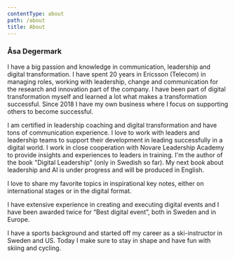 ```yaml
---
contentType: about
path: /about
title: About
---
```

### Åsa Degermark

I have a big passion and knowledge in communication, leadership and digital transformation. I have spent 20 years in Ericsson (Telecom) in managing roles, working with leadership, change and communication for the research and innovation part of the company. I have been part of digital transformation myself and learned a lot what makes a transformation successful. Since 2018 I have my own business where I focus on supporting others to become successful.  

I am certified in leadership coaching and digital transformation and have tons of communication experience. I love to work with leaders and leadership teams to support their development in leading successfully in a digital world. I work in close cooperation with Novare Leadership Academy to provide insights and experiences to leaders in training. I'm the author of the book "Digital Leadership" (only in Swedish so far). My next book about leadership and AI is under progress and will be produced in English. 

I love to share my favorite topics in inspirational key notes, either on international stages or in the digital format.

I have extensive experience in creating and executing digital events and I have been awarded twice for “Best digital event”, both in Sweden and in Europe.  

I have a sports background and started off my career as a ski-instructor in Sweden and US. Today I make sure to stay in shape and have fun with skiing and cycling.
